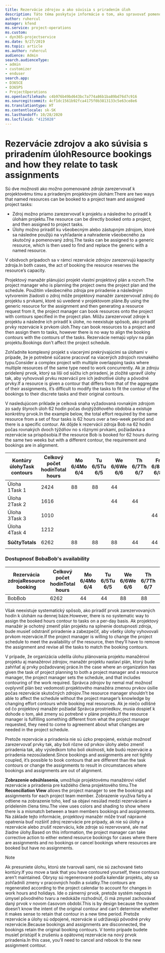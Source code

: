 ```yaml
---
title: Rezervácie zdrojov a ako súvisia s priradením úloh
description: Táto téma poskytuje informácie o tom, ako spravovať pomenované zdroje, rezervácie zdrojov a priradenia úloh a ako navzájom súvisia.
author: ruhercul
manager: kfend
ms.service: project-operations
ms.custom:
- dyn365-projectservice
ms.date: 9/27/2019
ms.topic: article
ms.author: ruhercul
audience: Admin
search.audienceType:
- admin
- customizer
- enduser
search.app:
- D365CE
- D365PS
- ProjectOperations
ms.openlocfilehash: c4b976b49bd643bc7a774a86b1ba89bd76d7c916
ms.sourcegitcommit: 4cf1dc1561b92fca4175f0b3813133c5e63ce8e6
ms.translationtype: HT
ms.contentlocale: sk-SK
ms.lasthandoff: 10/28/2020
ms.locfileid: "4125028"
---
```

# <a name="resource-bookings-and-how-they-relate-to-task-assignments"></a><span data-ttu-id="95bdc-103">Rezervácie zdrojov a ako súvisia s priradením úloh</span><span class="sxs-lookup"><span data-stu-id="95bdc-103">Resource bookings and how they relate to task assignments</span></span>


<span data-ttu-id="95bdc-104">Sú dve možnosti ako možno pomenované zdroje zarezervovať k projektovému tímu a priradeným projektovým úlohám:</span><span class="sxs-lookup"><span data-stu-id="95bdc-104">There are two ways that named resources can be booked to a project team and assigned project tasks:</span></span>

- <span data-ttu-id="95bdc-105">Zdroj možno priamo zarezervovať k projektu a následne ho priradiť k úlohám projektu.</span><span class="sxs-lookup"><span data-stu-id="95bdc-105">The resource can be directly booked onto a project, and then assigned to project tasks.</span></span>
- <span data-ttu-id="95bdc-106">Úlohy možno priradiť ku všeobecným alebo zástupným zdrojom, ktoré sa následne použijú na vyhľadanie a nahradenie všeobecného za skutočný a pomenovaný zdroj.</span><span class="sxs-lookup"><span data-stu-id="95bdc-106">The tasks can be assigned to a generic resource, which is then used to find and replace the generic with a named resource.</span></span> 

<span data-ttu-id="95bdc-107">V obidvoch prípadoch sa v rámci rezervácie zdrojov zarezervujú kapacity zdroja.</span><span class="sxs-lookup"><span data-stu-id="95bdc-107">In both cases, the act of booking the resource reserves the resource’s capacity.</span></span>

<span data-ttu-id="95bdc-108">Projektový manažér plánujúci projekt vlastní projektový plán a rozvrh.</span><span class="sxs-lookup"><span data-stu-id="95bdc-108">The project manager who is planning the project owns the project plan and the schedule.</span></span> <span data-ttu-id="95bdc-109">Použitím všeobecného zdroja pre priradenie a následným vytvorením žiadosti o zdroj môže projektový manažér zarezervovať zdroj do projektu s prvkami, ktoré sú uvedené v projektovom pláne.</span><span class="sxs-lookup"><span data-stu-id="95bdc-109">By using the generic resource for the assignment and then generating a resource request from it, the project manager can book resources onto the project with contours specified in the project plan.</span></span> <span data-ttu-id="95bdc-110">Môžu zarezervovať zdroje k projektu a následne ich priradiť k úlohe, no neexistuje spôsob, ako priradiť prvky rezervácie k prvkom úloh.</span><span class="sxs-lookup"><span data-stu-id="95bdc-110">They can book resources to a project and then assign them to tasks, however there is no way to align the booking contours with the contours of the tasks.</span></span> <span data-ttu-id="95bdc-111">Rezervácie nemajú vplyv na plán projektu.</span><span class="sxs-lookup"><span data-stu-id="95bdc-111">Bookings don't affect the project schedule.</span></span>

<span data-ttu-id="95bdc-112">Zohľadnite komplexný projekt s viacerými prekrývajúcimi sa úlohami v prípade, že je potrebné súčasne pracovať na viacerých zdrojoch rovnakého typu.</span><span class="sxs-lookup"><span data-stu-id="95bdc-112">Consider a complex project with multiple overlapping tasks where multiple resources of the same type need to work concurrently.</span></span> <span data-ttu-id="95bdc-113">Ak je zdroju pridelený prvok, ktorý sa líši od súčtu ich priradení, je zložité upraviť úlohy tak, aby vyhovovali prvku rezervácií pre ich jednotlivé úlohy a pôvodné prvky.</span><span class="sxs-lookup"><span data-stu-id="95bdc-113">If a resource is given a contour that differs from that of the aggregate of their assignments, it’s difficult to modify the tasks to fit the contour of the bookings to their discrete tasks and their original contours.</span></span>

<span data-ttu-id="95bdc-114">V nasledujúcom príklade je celková snaha vyžadovaná rovnakým zdrojom zo sady štyroch úloh 62 hodín počas dvojtýždňového obdobia a existuje konkrétny prvok.</span><span class="sxs-lookup"><span data-stu-id="95bdc-114">In the example below, the total effort required by the same resource from a set of four tasks is 62 hours over a two-week period and there is a specific contour.</span></span> <span data-ttu-id="95bdc-115">Ak dôjde k rezervácii zdroja Bob na 62 hodín počas rovnakých dvoch týždňov no s rôznymi prvkami, požiadavka a rezervácie sa prispôsobia.</span><span class="sxs-lookup"><span data-stu-id="95bdc-115">If the resource Bob is booked for 62 hours during the same two weeks but with a different contour, the requirement and bookings are in alignment.</span></span>

| <span data-ttu-id="95bdc-116">**Kontúry úlohy**</span><span class="sxs-lookup"><span data-stu-id="95bdc-116">**Task contours**</span></span>    | <span data-ttu-id="95bdc-117">**Celkový počet hodín**</span><span class="sxs-lookup"><span data-stu-id="95bdc-117">**Total hours**</span></span> | <span data-ttu-id="95bdc-118">Mo 6/4</span><span class="sxs-lookup"><span data-stu-id="95bdc-118">Mo 6/4</span></span> | <span data-ttu-id="95bdc-119">Tu 6/5</span><span class="sxs-lookup"><span data-stu-id="95bdc-119">Tu 6/5</span></span> | <span data-ttu-id="95bdc-120">We 6/6</span><span class="sxs-lookup"><span data-stu-id="95bdc-120">We 6/6</span></span> | <span data-ttu-id="95bdc-121">Th 6/7</span><span class="sxs-lookup"><span data-stu-id="95bdc-121">Th 6/7</span></span> | <span data-ttu-id="95bdc-122">Fr 6/8</span><span class="sxs-lookup"><span data-stu-id="95bdc-122">Fr 6/8</span></span> | <span data-ttu-id="95bdc-123">Sa 6/9</span><span class="sxs-lookup"><span data-stu-id="95bdc-123">Sa 6/9</span></span> | <span data-ttu-id="95bdc-124">Su 6/10</span><span class="sxs-lookup"><span data-stu-id="95bdc-124">Su 6/10</span></span> | <span data-ttu-id="95bdc-125">Mo 6/11</span><span class="sxs-lookup"><span data-stu-id="95bdc-125">Mo 6/11</span></span> | <span data-ttu-id="95bdc-126">Tu 6/12</span><span class="sxs-lookup"><span data-stu-id="95bdc-126">Tu 6/12</span></span> | <span data-ttu-id="95bdc-127">We 6/13</span><span class="sxs-lookup"><span data-stu-id="95bdc-127">We 6/13</span></span> | <span data-ttu-id="95bdc-128">Th 6/14</span><span class="sxs-lookup"><span data-stu-id="95bdc-128">Th 6/14</span></span> | <span data-ttu-id="95bdc-129">Fr 6/15</span><span class="sxs-lookup"><span data-stu-id="95bdc-129">Fr 6/15</span></span> |
|----------------------|-----------------|--------|--------|--------|--------|--------|--------|---------|---------|---------|---------|---------|---------|
| <span data-ttu-id="95bdc-130">Úloha 1</span><span class="sxs-lookup"><span data-stu-id="95bdc-130">Task 1</span></span>               | <span data-ttu-id="95bdc-131">24</span><span class="sxs-lookup"><span data-stu-id="95bdc-131">24</span></span>              | <span data-ttu-id="95bdc-132">8</span><span class="sxs-lookup"><span data-stu-id="95bdc-132">8</span></span>      | <span data-ttu-id="95bdc-133">8</span><span class="sxs-lookup"><span data-stu-id="95bdc-133">8</span></span>      | <span data-ttu-id="95bdc-134">4</span><span class="sxs-lookup"><span data-stu-id="95bdc-134">4</span></span>      |        |        |        |         |         |         | <span data-ttu-id="95bdc-135">4</span><span class="sxs-lookup"><span data-stu-id="95bdc-135">4</span></span>       |         |         |
| <span data-ttu-id="95bdc-136">Úloha 2</span><span class="sxs-lookup"><span data-stu-id="95bdc-136">Task 2</span></span>               | <span data-ttu-id="95bdc-137">16</span><span class="sxs-lookup"><span data-stu-id="95bdc-137">16</span></span>              |        |        | <span data-ttu-id="95bdc-138">4</span><span class="sxs-lookup"><span data-stu-id="95bdc-138">4</span></span>      | <span data-ttu-id="95bdc-139">4</span><span class="sxs-lookup"><span data-stu-id="95bdc-139">4</span></span>      |        |        |         | <span data-ttu-id="95bdc-140">8</span><span class="sxs-lookup"><span data-stu-id="95bdc-140">8</span></span>       |         |         |         |         |
| <span data-ttu-id="95bdc-141">Úloha 3</span><span class="sxs-lookup"><span data-stu-id="95bdc-141">Task 3</span></span>               | <span data-ttu-id="95bdc-142">10</span><span class="sxs-lookup"><span data-stu-id="95bdc-142">10</span></span>              |        |        |        |        | <span data-ttu-id="95bdc-143">4</span><span class="sxs-lookup"><span data-stu-id="95bdc-143">4</span></span>      |        |         |         | <span data-ttu-id="95bdc-144">4</span><span class="sxs-lookup"><span data-stu-id="95bdc-144">4</span></span>       |         | <span data-ttu-id="95bdc-145">2</span><span class="sxs-lookup"><span data-stu-id="95bdc-145">2</span></span>       |         |
| <span data-ttu-id="95bdc-146">Úloha 4</span><span class="sxs-lookup"><span data-stu-id="95bdc-146">Task 4</span></span>               | <span data-ttu-id="95bdc-147">12</span><span class="sxs-lookup"><span data-stu-id="95bdc-147">12</span></span>              |        |        |        |        |        |        |         |         |         | <span data-ttu-id="95bdc-148">4</span><span class="sxs-lookup"><span data-stu-id="95bdc-148">4</span></span>       |         | <span data-ttu-id="95bdc-149">8</span><span class="sxs-lookup"><span data-stu-id="95bdc-149">8</span></span>       |
|                      |                 |        |        |        |        |        |        |         |         |         |         |         |         |
| <span data-ttu-id="95bdc-150">**Súčty**</span><span class="sxs-lookup"><span data-stu-id="95bdc-150">**Totals**</span></span>           | <span data-ttu-id="95bdc-151">62</span><span class="sxs-lookup"><span data-stu-id="95bdc-151">62</span></span>              | <span data-ttu-id="95bdc-152">8</span><span class="sxs-lookup"><span data-stu-id="95bdc-152">8</span></span>      | <span data-ttu-id="95bdc-153">8</span><span class="sxs-lookup"><span data-stu-id="95bdc-153">8</span></span>      | <span data-ttu-id="95bdc-154">8</span><span class="sxs-lookup"><span data-stu-id="95bdc-154">8</span></span>      | <span data-ttu-id="95bdc-155">4</span><span class="sxs-lookup"><span data-stu-id="95bdc-155">4</span></span>      | <span data-ttu-id="95bdc-156">4</span><span class="sxs-lookup"><span data-stu-id="95bdc-156">4</span></span>      |        |         | <span data-ttu-id="95bdc-157">8</span><span class="sxs-lookup"><span data-stu-id="95bdc-157">8</span></span>       | <span data-ttu-id="95bdc-158">4</span><span class="sxs-lookup"><span data-stu-id="95bdc-158">4</span></span>       | <span data-ttu-id="95bdc-159">8</span><span class="sxs-lookup"><span data-stu-id="95bdc-159">8</span></span>       | <span data-ttu-id="95bdc-160">2</span><span class="sxs-lookup"><span data-stu-id="95bdc-160">2</span></span>       | <span data-ttu-id="95bdc-161">8</span><span class="sxs-lookup"><span data-stu-id="95bdc-161">8</span></span>       |
|                      |                 |        |        |        |        |        |        |         |         |         |         |

### <a name="bobs-availability"></a><span data-ttu-id="95bdc-162">Dostupnosť Boba</span><span class="sxs-lookup"><span data-stu-id="95bdc-162">Bob's availability</span></span>
| <span data-ttu-id="95bdc-163">**Rezervácia zdroja**</span><span class="sxs-lookup"><span data-stu-id="95bdc-163">**Resource   booking**</span></span> | <span data-ttu-id="95bdc-164">**Celkový počet hodín**</span><span class="sxs-lookup"><span data-stu-id="95bdc-164">**Total hours**</span></span> | <span data-ttu-id="95bdc-165">Mo 6/4</span><span class="sxs-lookup"><span data-stu-id="95bdc-165">Mo 6/4</span></span> | <span data-ttu-id="95bdc-166">Tu 6/5</span><span class="sxs-lookup"><span data-stu-id="95bdc-166">Tu 6/5</span></span> | <span data-ttu-id="95bdc-167">We 6/6</span><span class="sxs-lookup"><span data-stu-id="95bdc-167">We 6/6</span></span> | <span data-ttu-id="95bdc-168">Th 6/7</span><span class="sxs-lookup"><span data-stu-id="95bdc-168">Th 6/7</span></span> | <span data-ttu-id="95bdc-169">Fr 6/8</span><span class="sxs-lookup"><span data-stu-id="95bdc-169">Fr 6/8</span></span> | <span data-ttu-id="95bdc-170">Sa 6/9</span><span class="sxs-lookup"><span data-stu-id="95bdc-170">Sa 6/9</span></span> | <span data-ttu-id="95bdc-171">Su 6/10</span><span class="sxs-lookup"><span data-stu-id="95bdc-171">Su 6/10</span></span> | <span data-ttu-id="95bdc-172">Mo 6/11</span><span class="sxs-lookup"><span data-stu-id="95bdc-172">Mo 6/11</span></span> | <span data-ttu-id="95bdc-173">Tu 6/12</span><span class="sxs-lookup"><span data-stu-id="95bdc-173">Tu 6/12</span></span> | <span data-ttu-id="95bdc-174">We 6/13</span><span class="sxs-lookup"><span data-stu-id="95bdc-174">We 6/13</span></span> | <span data-ttu-id="95bdc-175">Th 6/14</span><span class="sxs-lookup"><span data-stu-id="95bdc-175">Th 6/14</span></span> | <span data-ttu-id="95bdc-176">Fr 6/15</span><span class="sxs-lookup"><span data-stu-id="95bdc-176">Fr 6/15</span></span> |
|------------------------|-----------------|--------|--------|--------|--------|--------|--------|---------|---------|---------|---------|---------|---------|
| <span data-ttu-id="95bdc-177">Bob</span><span class="sxs-lookup"><span data-stu-id="95bdc-177">Bob</span></span>                    | <span data-ttu-id="95bdc-178">62</span><span class="sxs-lookup"><span data-stu-id="95bdc-178">62</span></span>              | <span data-ttu-id="95bdc-179">4</span><span class="sxs-lookup"><span data-stu-id="95bdc-179">4</span></span>      | <span data-ttu-id="95bdc-180">4</span><span class="sxs-lookup"><span data-stu-id="95bdc-180">4</span></span>      | <span data-ttu-id="95bdc-181">8</span><span class="sxs-lookup"><span data-stu-id="95bdc-181">8</span></span>      | <span data-ttu-id="95bdc-182">8</span><span class="sxs-lookup"><span data-stu-id="95bdc-182">8</span></span>      | <span data-ttu-id="95bdc-183">8</span><span class="sxs-lookup"><span data-stu-id="95bdc-183">8</span></span>      |        |         | <span data-ttu-id="95bdc-184">4</span><span class="sxs-lookup"><span data-stu-id="95bdc-184">4</span></span>       | <span data-ttu-id="95bdc-185">4</span><span class="sxs-lookup"><span data-stu-id="95bdc-185">4</span></span>       | <span data-ttu-id="95bdc-186">8</span><span class="sxs-lookup"><span data-stu-id="95bdc-186">8</span></span>       | <span data-ttu-id="95bdc-187">8</span><span class="sxs-lookup"><span data-stu-id="95bdc-187">8</span></span>       | <span data-ttu-id="95bdc-188">6</span><span class="sxs-lookup"><span data-stu-id="95bdc-188">6</span></span>       |

<span data-ttu-id="95bdc-189">Však neexistuje systematický spôsob, ako priradiť prvok zarezervovaných hodín k úlohám na dennej báze.</span><span class="sxs-lookup"><span data-stu-id="95bdc-189">However, there is no systematic way to assign the booked hours contour to tasks on a per-day basis.</span></span> <span data-ttu-id="95bdc-190">Ak projektový manažér je ochotný zmeniť plán projektu na splnenie dostupnosti zdroja, bude musieť odstrániť priradenie a zabezpečiť, aby všetky úlohy vyhovovali prvkom rezervácie.</span><span class="sxs-lookup"><span data-stu-id="95bdc-190">If the project manager is willing to change the project schedule to meet the availability of the resource, then they’ll have to remove the assignment and revise all the tasks to match the booking contours.</span></span>

<span data-ttu-id="95bdc-191">V prípade, že organizácia udelila úlohu plánovania projektu manažérovi projektu aj manažérovi zdrojov, manažér projektu nastaví plán, ktorý bude zahŕňať aj prvky požadovanej práce.</span><span class="sxs-lookup"><span data-stu-id="95bdc-191">In the case where an organization has given the task of project planning to both a project manager and a resource manager, the project manager sets the schedule, and that includes contouring of the work required.</span></span> <span data-ttu-id="95bdc-192">Správca zdrojov by nemal mať možnosť ovplyvniť plán bez vedomosti projektového manažéra zmenou prvkov úsilie počas rezervácie skutočných zdrojov.</span><span class="sxs-lookup"><span data-stu-id="95bdc-192">The resource manager shouldn’t be able to affect the schedule without the project manager’s knowledge by changing effort contours while booking real resources.</span></span> <span data-ttu-id="95bdc-193">Ak je niečo odlišné od čo projektový manažér požiadal Správca prostriedkov, musia dospieť k dohode o tom, aké zmeny sú potrebné v pláne projektu.</span><span class="sxs-lookup"><span data-stu-id="95bdc-193">If the resource manager is fulfilling something different from what the project manager requested, they need to come to agreement about what changes are needed in the project schedule.</span></span>

<span data-ttu-id="95bdc-194">Pretože rezervácie a priradenia nie sú úzko prepojené, existuje možnosť zarezervovať prvky tak, aby boli rôzne od prvkov úlohy alebo zmeniť priradenia tak, aby výsledkom toho boli okolnosti, kde budú rezervácie a priradenia nezosúladené.</span><span class="sxs-lookup"><span data-stu-id="95bdc-194">Since bookings and assignments are not tightly coupled, it’s possible to book contours that are different than the task contours or change the assignments to result in circumstances where bookings and assignments are out of alignment.</span></span>

<span data-ttu-id="95bdc-195">**Zobrazenie odsúhlasenia**, umožňuje projektovému manažérovi vidieť rezervácie a priradenia pre každého člena projektového tímu.</span><span class="sxs-lookup"><span data-stu-id="95bdc-195">The **Reconciliation View** allows the project manager to see the bookings and assignments for each project team member.</span></span> <span data-ttu-id="95bdc-196">Zobrazenie využíva farby a odtiene na zobrazenie toho, keď sa objaví nesúlad medzi rezerváciami a pridelením člena tímu.</span><span class="sxs-lookup"><span data-stu-id="95bdc-196">The view uses colors and shading to show where there is a mismatch between a team members bookings and assignments.</span></span> <span data-ttu-id="95bdc-197">Na základe tejto informácie, projektový manažér môže trvať nápravné opatrenia buď rozšíriť zdroj rezervácie pre prípady, ak nie sú úlohy a rezervácie alebo zrušiť rezerváciu, kde zdroje sú rezervované, ale mať žiadne úlohy.</span><span class="sxs-lookup"><span data-stu-id="95bdc-197">Based on this information, the project manager can take corrective action to either extend resource bookings for cases where there are assignments and no bookings or cancel bookings where resources are booked but have no assignments.</span></span>

> [!NOTE]
> <span data-ttu-id="95bdc-198">Ak presuniete úlohu, ktorú ste tvarovali sami, nie sú zachované tieto kontúry.</span><span class="sxs-lookup"><span data-stu-id="95bdc-198">If you move a task that you have contoured yourself, these contours aren’t maintained.</span></span> <span data-ttu-id="95bdc-199">Obrysy sú regenerované podľa kalendár projektu, aby sa zohľadnili zmeny v pracovných hodín a sviatky.</span><span class="sxs-lookup"><span data-stu-id="95bdc-199">The contours are regenerated according to the project calendar to account for changes in work hours and holidays.</span></span> <span data-ttu-id="95bdc-200">Ide o zámerný prvok, pretože systém nepozná úmysel pôvodného tvaru a nedokáže rozhodnúť, či má zmysel zachovávať daný prvok v novom časovom období.</span><span class="sxs-lookup"><span data-stu-id="95bdc-200">This is by design because the system doesn’t know the intent of the original contour and can’t determine whether it makes sense to retain that contour in a new time period.</span></span> <span data-ttu-id="95bdc-201">Pretože rezervácie a úlohy sú odpojené, rezervácie si udržiavajú pôvodné prvky rezervácie.</span><span class="sxs-lookup"><span data-stu-id="95bdc-201">Because bookings and assignments are disconnected, the bookings retain the original booking contours.</span></span> <span data-ttu-id="95bdc-202">V tomto prípade budete musieť pristúpiť k zrušeniu a opätovnej rezervácie na nový prvok priradenia.</span><span class="sxs-lookup"><span data-stu-id="95bdc-202">In this case, you’ll need to cancel and rebook to the new assignment contour.</span></span>

